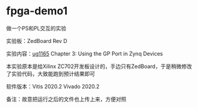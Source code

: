 # fpga-demo1
做一个PS和PL交互的实验

实验板：ZedBoard Rev D

实验内容：[ug1165](https://www.xilinx.com/support/documentation/sw_manuals/xilinx2020_2/ug1165-zynq-embedded-design-tutorial.pdf) Chapter 3: Using the GP Port in Zynq Devices

本实验原本是给Xilinx ZC702开发板设计的，手边只有ZedBoard，于是稍微修改了实验代码，大致能跑到预计结果即可

软件版本：Vitis 2020.2 Vivado 2020.2

备注：故意把运行之后的文件也上传上来，方便对照